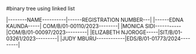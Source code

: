 #binary tree using linked list

|--------NAME----------|------REGISTRATION NUMBER---|
|------EDNA KAUNDA-----| COM/B/01-00110/2023--------|
|MONICA SIDI-----------|COM/B/01-00097/2023---------|
|ELIZABETH NJOROGE-----|SIT/B/01-03261/2023---------|
|JUDY MBURU------------|EDS/B/01-01773/2024---------|